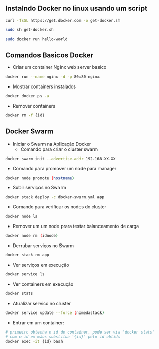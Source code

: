 ## Instalndo Docker no linux usando um script

 ```sh
 curl -fsSL https://get.docker.com -o get-docker.sh
```
 ```sh
 sudo sh get-docker.sh
```
 ```sh
 sudo docker run hello-world
```
## Comandos Basicos Docker
  - Criar um container Nginx web server basico 
```sh
docker run --name nginx -d -p 80:80 nginx
```
  - Mostrar containers instalados
```sh
docker docker ps -a
```
  - Remover containers
```sh
docker rm -f {id}
```

## Docker Swarm
- Iniciar o Swarm na Aplicação Docker
  - Comando para criar o cluster swarm
 ```sh
docker swarm init --advertise-addr 192.168.XX.XX
```
  - Comando para promover um node para manager
```sh
docker node promote (hostname)
```
  - Subir serviços no Swarm

```sh
docker stack deploy -c docker-swarm.yml app
```
  - Comando para verificar os nodes do cluster
```sh
docker node ls
```

  - Remover um um node prara testar balanceamento de carga 
```sh
docker node rm (idnode)
```

  - Derrubar serviços no Swarm

```sh
docker stack rm app
```

  - Ver serviços em execução

```sh
docker service ls
```

  - Ver containers em execução

```sh
docker stats
```

- Atualizar servico no cluster
```sh
docker service update --force (nomedastack)
```
 
  - Entrar em um container:
```sh
# primeiro obtenha o id do container, pode ser via 'docker stats'
# com o id em mãos substitua '{id}' pelo id obtido
docker exec -it {id} bash
```

